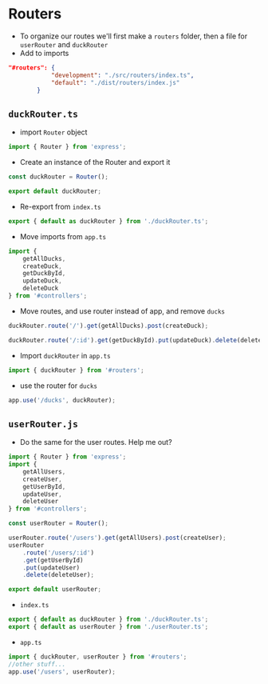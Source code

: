 # Routers

- To organize our routes we'll first make a `routers` folder, then a file for `userRouter` and `duckRouter`
- Add to imports

```json
"#routers": {
			"development": "./src/routers/index.ts",
			"default": "./dist/routers/index.js"
		}
```

## `duckRouter.ts`

- import `Router` object

```js
import { Router } from 'express';
```

- Create an instance of the Router and export it

```js
const duckRouter = Router();

export default duckRouter;
```

- Re-export from `index.ts`

```ts
export { default as duckRouter } from './duckRouter.ts';
```

- Move imports from `app.ts`

```js
import {
	getAllDucks,
	createDuck,
	getDuckById,
	updateDuck,
	deleteDuck
} from '#controllers';
```

- Move routes, and use router instead of app, and remove `ducks`

```js
duckRouter.route('/').get(getAllDucks).post(createDuck);

duckRouter.route('/:id').get(getDuckById).put(updateDuck).delete(deleteDuck);
```

- Import `duckRouter` in `app.ts`

```js
import { duckRouter } from '#routers';
```

- use the router for `ducks`

```js
app.use('/ducks', duckRouter);
```

## `userRouter.js`

- Do the same for the user routes. Help me out?

```js
import { Router } from 'express';
import {
	getAllUsers,
	createUser,
	getUserById,
	updateUser,
	deleteUser
} from '#controllers';

const userRouter = Router();

userRouter.route('/users').get(getAllUsers).post(createUser);
userRouter
	.route('/users/:id')
	.get(getUserById)
	.put(updateUser)
	.delete(deleteUser);

export default userRouter;
```

- `index.ts`

```ts
export { default as duckRouter } from './duckRouter.ts';
export { default as userRouter } from './userRouter.ts';
```

- `app.ts`

```ts
import { duckRouter, userRouter } from '#routers';
//other stuff...
app.use('/users', userRouter);
```
